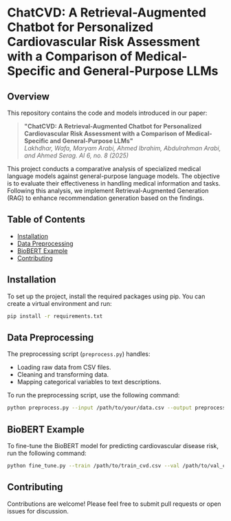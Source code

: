 # ChatCVD: A Retrieval-Augmented Chatbot for Personalized Cardiovascular Risk Assessment with a Comparison of Medical-Specific and General-Purpose LLMs

## Overview
This repository contains the code and models introduced in our paper:  
> **"ChatCVD: A Retrieval-Augmented Chatbot for Personalized Cardiovascular Risk Assessment with a Comparison of Medical-Specific and General-Purpose LLMs"**  
> *Lakhdhar, Wafa, Maryam Arabi, Ahmed Ibrahim, Abdulrahman Arabi, and Ahmed Serag. AI 6, no. 8 (2025)*

This project conducts a comparative analysis of specialized medical language models against general-purpose language models. The objective is to evaluate their effectiveness in handling medical information and tasks. Following this analysis, we implement Retrieval-Augmented Generation (RAG) to enhance recommendation generation based on the findings.

## Table of Contents
- [Installation](#installation)
- [Data Preprocessing](#data-preprocessing)
- [BioBERT Example](#biobert-example)
- [Contributing](#contributing)

## Installation
To set up the project, install the required packages using pip. You can create a virtual environment and run:

```bash
pip install -r requirements.txt
```

## Data Preprocessing
The preprocessing script (`preprocess.py`) handles:
- Loading raw data from CSV files.
- Cleaning and transforming data.
- Mapping categorical variables to text descriptions.

To run the preprocessing script, use the following command:

```bash
python preprocess.py --input /path/to/your/data.csv --output preprocessed_data.csv
```

## BioBERT Example
To fine-tune the BioBERT model for predicting cardiovascular disease risk, run the following command:

```bash
python fine_tune.py --train /path/to/train_cvd.csv --val /path/to/val_cvd.csv --test /path/to/test_cvd.csv
```

## Contributing
Contributions are welcome! Please feel free to submit pull requests or open issues for discussion.
